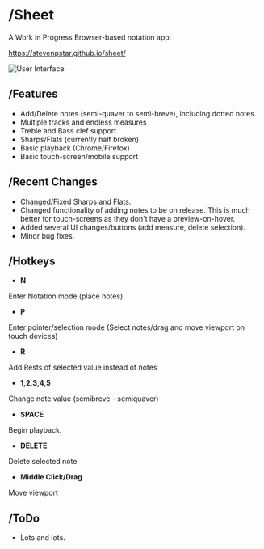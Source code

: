 # /Sheet

A Work in Progress Browser-based notation app.

https://stevenpstar.github.io/sheet/

![User Interface](https://i.imgur.com/3hmroGT.png)


## /Features

- Add/Delete notes (semi-quaver to semi-breve), including dotted notes.
- Multiple tracks and endless measures
- Treble and Bass clef support
- Sharps/Flats (currently half broken)
- Basic playback (Chrome/Firefox)
- Basic touch-screen/mobile support


## /Recent Changes

- Changed/Fixed Sharps and Flats.
- Changed functionality of adding notes to be on release. This is much better for touch-screens as they don't have a preview-on-hover.
- Added several UI changes/buttons (add measure, delete selection).
- Minor bug fixes.

## /Hotkeys

- **N** 

Enter Notation mode (place notes).

- **P** 

Enter pointer/selection mode (Select notes/drag and move viewport on touch devices)

- **R** 

Add Rests of selected value instead of notes

- **1,2,3,4,5** 

Change note value (semibreve - semiquaver)

- **SPACE** 

Begin playback.

- **DELETE** 

Delete selected note

- **Middle Click/Drag**

Move viewport

## /ToDo

- Lots and lots.

